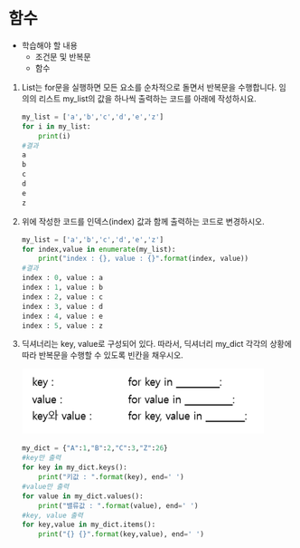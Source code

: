 # 함수

- 학습해야 할 내용
  - 조건문 및 반복문
  - 함수

1. List는 for문을 실행하면 모든 요소를 순차적으로 돌면서 반복문을 수행합니다. 임의의 리스트 my_list의 값을 하나씩 출력하는 코드를 아래에 작성하시요.

   ```python
   my_list = ['a','b','c','d','e','z']
   for i in my_list:
       print(i)
   #결과
   a
   b
   c
   d
   e
   z
   ```

2. 위에 작성한 코드를 인덱스(index) 값과 함께 출력하는 코드로 변경하시오.

   ```python
   my_list = ['a','b','c','d','e','z']
   for index,value in enumerate(my_list):
       print("index : {}, value : {}".format(index, value))
   #결과
   index : 0, value : a
   index : 1, value : b
   index : 2, value : c
   index : 3, value : d
   index : 4, value : e
   index : 5, value : z
   ```

3. 딕셔너리는 key, value로 구성되어 있다. 따라서, 딕셔너리 my_dict 각각의 상황에 따라 반복문을 수행할 수 있도록 빈칸을 채우시오.

   ![](image/1.png)

   ```python
   my_dict = {"A":1,"B":2,"C":3,"Z":26}
   #key만 출력
   for key in my_dict.keys():
       print("키값 : ".format(key), end=' ')
   #value만 출력
   for value in my_dict.values():
       print("밸류값 : ".format(value), end=' ')
   #key, value 출력
   for key,value in my_dict.items():
       print("{} {}".format(key,value), end=' ')
   ```


